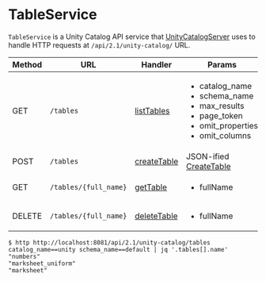 # TableService

`TableService` is a Unity Catalog API service that [UnityCatalogServer](UnityCatalogServer.md) uses to handle HTTP requests at `/api/2.1/unity-catalog/` URL.

Method | URL | Handler | Params
-|-|-|-
 GET | `/tables` | [listTables](#listTables) | <ul><li>catalog_name</li><li>schema_name</li><li>max_results</li><li>page_token</li><li>omit_properties</li><li>omit_columns</ul>
 POST | `/tables` | [createTable](#createTable) | JSON-ified [CreateTable](CreateTable.md)
 GET | `/tables/{full_name}` | [getTable](#getTable) | <ul><li>fullName</li></ul>
 DELETE | `/tables/{full_name}` | [deleteTable](#deleteTable) | <ul><li>fullName</li></ul>

```console
$ http http://localhost:8081/api/2.1/unity-catalog/tables catalog_name==unity schema_name==default | jq '.tables[].name'
"numbers"
"marksheet_uniform"
"marksheet"
```
